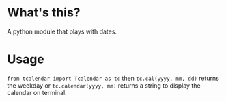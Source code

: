 # What's this?
A python module that plays with dates.

# Usage
`from tcalendar import Tcalendar as tc` then `tc.cal(yyyy, mm, dd)` returns the weekday or `tc.calendar(yyyy, mm)` returns a string to display the calendar on terminal.
